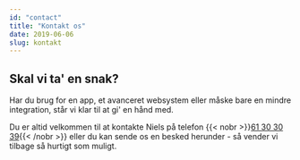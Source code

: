 ```yaml
---
id: "contact"
title: "Kontakt os"
date: 2019-06-06
slug: kontakt
---
```


Skal vi ta' en snak?
---
Har du brug for en app, et avanceret websystem eller måske bare en mindre integration, står vi klar til at gi' en hånd med. 

Du er altid velkommen til at kontakte Niels på telefon {{< nobr >}}[61 30 30 39](tel:+4561303039){{< /nobr >}} eller du kan sende os en besked herunder - så vender vi tilbage så hurtigt som muligt.
